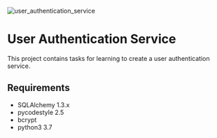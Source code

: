 ![user_authentication_service](https://github.com/richard-1257/alx-backend-user-data/assets/83041703/befe2d3b-bd14-4202-bdb0-9f61b5dabb4f)


# User Authentication Service
This project contains tasks for learning to create a user authentication service.

## Requirements
- SQLAlchemy 1.3.x
- pycodestyle 2.5
- bcrypt
- python3 3.7
